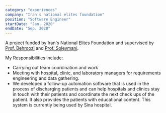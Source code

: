 ```yaml
---
category: "experiences"
company: "Iran's national elites foundation"
position: "Software Engineer"
startDate: "Jan. 2020"
endDate: "Sep. 2020"
---
```


A project funded by Iran's National Elites Foundation and supervised by [Prof. Behroozi](http://ee.sharif.edu/~behroozi/) and [Prof. Soleymani](http://sharif.edu/~soleymani/).

My Responsibilities include:

- Carrying out team coordination and work
- Meeting with hospital, clinic, and laboratory managers for requirements engineering and data gathering.
- We developed a follow-up automation software that is used in the process of discharging patients and can help hospitals and clinics stay in touch with their patients and coordinate the next check ups of the patient. It also provides the patients with educational content. This system is currently being used by Sina hospital.
